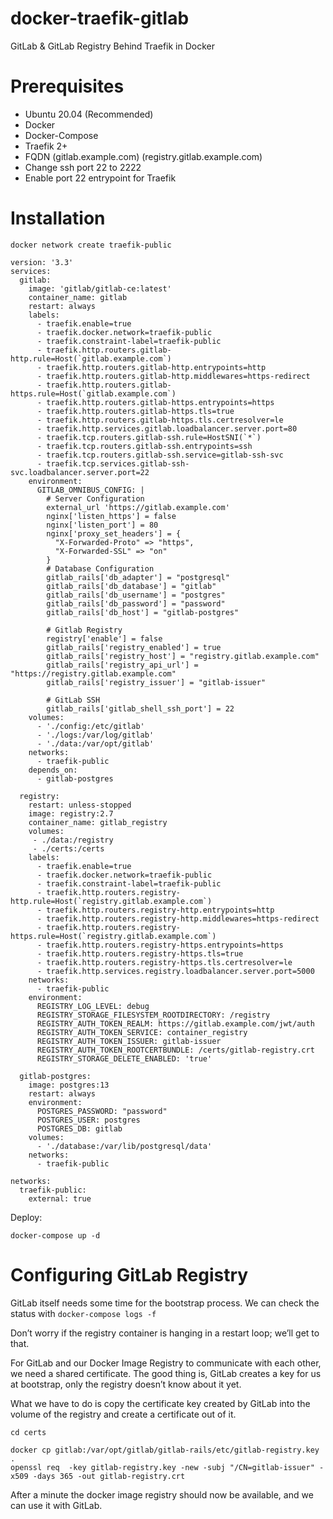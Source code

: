 # docker-traefik-gitlab
GitLab &amp; GitLab Registry Behind Traefik in Docker

# Prerequisites
- Ubuntu 20.04 (Recommended)
- Docker
- Docker-Compose
- Traefik 2+
- FQDN (gitlab.example.com) (registry.gitlab.example.com)
- Change ssh port 22 to 2222
- Enable port 22 entrypoint for Traefik

# Installation

```
docker network create traefik-public
```

```
version: '3.3'
services:
  gitlab:
    image: 'gitlab/gitlab-ce:latest'
    container_name: gitlab
    restart: always
    labels:
      - traefik.enable=true
      - traefik.docker.network=traefik-public
      - traefik.constraint-label=traefik-public
      - traefik.http.routers.gitlab-http.rule=Host(`gitlab.example.com`)
      - traefik.http.routers.gitlab-http.entrypoints=http
      - traefik.http.routers.gitlab-http.middlewares=https-redirect
      - traefik.http.routers.gitlab-https.rule=Host(`gitlab.example.com`)
      - traefik.http.routers.gitlab-https.entrypoints=https
      - traefik.http.routers.gitlab-https.tls=true
      - traefik.http.routers.gitlab-https.tls.certresolver=le
      - traefik.http.services.gitlab.loadbalancer.server.port=80
      - traefik.tcp.routers.gitlab-ssh.rule=HostSNI(`*`)
      - traefik.tcp.routers.gitlab-ssh.entrypoints=ssh
      - traefik.tcp.routers.gitlab-ssh.service=gitlab-ssh-svc
      - traefik.tcp.services.gitlab-ssh-svc.loadbalancer.server.port=22
    environment:
      GITLAB_OMNIBUS_CONFIG: |
        # Server Configuration
        external_url 'https://gitlab.example.com'
        nginx['listen_https'] = false
        nginx['listen_port'] = 80
        nginx['proxy_set_headers'] = {
          "X-Forwarded-Proto" => "https",
          "X-Forwarded-SSL" => "on"
        }
        # Database Configuration
        gitlab_rails['db_adapter'] = "postgresql"
        gitlab_rails['db_database'] = "gitlab"
        gitlab_rails['db_username'] = "postgres"
        gitlab_rails['db_password'] = "password"
        gitlab_rails['db_host'] = "gitlab-postgres"
        
        # Gitlab Registry
        registry['enable'] = false
        gitlab_rails['registry_enabled'] = true
        gitlab_rails['registry_host'] = "registry.gitlab.example.com"                      
        gitlab_rails['registry_api_url'] = "https://registry.gitlab.example.com"    
        gitlab_rails['registry_issuer'] = "gitlab-issuer"
 
        # GitLab SSH
        gitlab_rails['gitlab_shell_ssh_port'] = 22
    volumes:
      - './config:/etc/gitlab'
      - './logs:/var/log/gitlab'
      - './data:/var/opt/gitlab'
    networks:
      - traefik-public
    depends_on:
      - gitlab-postgres
 
  registry:
    restart: unless-stopped
    image: registry:2.7
    container_name: gitlab_registry
    volumes:
     - ./data:/registry
     - ./certs:/certs
    labels:
      - traefik.enable=true
      - traefik.docker.network=traefik-public
      - traefik.constraint-label=traefik-public
      - traefik.http.routers.registry-http.rule=Host(`registry.gitlab.example.com`)
      - traefik.http.routers.registry-http.entrypoints=http
      - traefik.http.routers.registry-http.middlewares=https-redirect
      - traefik.http.routers.registry-https.rule=Host(`registry.gitlab.example.com`)
      - traefik.http.routers.registry-https.entrypoints=https
      - traefik.http.routers.registry-https.tls=true
      - traefik.http.routers.registry-https.tls.certresolver=le
      - traefik.http.services.registry.loadbalancer.server.port=5000
    networks:
      - traefik-public
    environment:
      REGISTRY_LOG_LEVEL: debug
      REGISTRY_STORAGE_FILESYSTEM_ROOTDIRECTORY: /registry
      REGISTRY_AUTH_TOKEN_REALM: https://gitlab.example.com/jwt/auth
      REGISTRY_AUTH_TOKEN_SERVICE: container_registry
      REGISTRY_AUTH_TOKEN_ISSUER: gitlab-issuer
      REGISTRY_AUTH_TOKEN_ROOTCERTBUNDLE: /certs/gitlab-registry.crt
      REGISTRY_STORAGE_DELETE_ENABLED: 'true' 
 
  gitlab-postgres:
    image: postgres:13
    restart: always
    environment:
      POSTGRES_PASSWORD: "password"
      POSTGRES_USER: postgres
      POSTGRES_DB: gitlab
    volumes:
      - './database:/var/lib/postgresql/data'
    networks:
      - traefik-public
 
networks:
  traefik-public:
    external: true
```

Deploy:

```
docker-compose up -d
```

# Configuring GitLab Registry

GitLab itself needs some time for the bootstrap process. We can check the status with ```docker-compose logs -f```

Don’t worry if the registry container is hanging in a restart loop; we’ll get to that.

For GitLab and our Docker Image Registry to communicate with each other, we need a shared certificate. The good thing is, GitLab creates a key for us at bootstrap, only the registry doesn’t know about it yet.

What we have to do is copy the certificate key created by GitLab into the volume of the registry and create a certificate out of it.

```
cd certs
```
```
docker cp gitlab:/var/opt/gitlab/gitlab-rails/etc/gitlab-registry.key .
openssl req  -key gitlab-registry.key -new -subj "/CN=gitlab-issuer" -x509 -days 365 -out gitlab-registry.crt
```
After a minute the docker image registry should now be available, and we can use it with GitLab.
